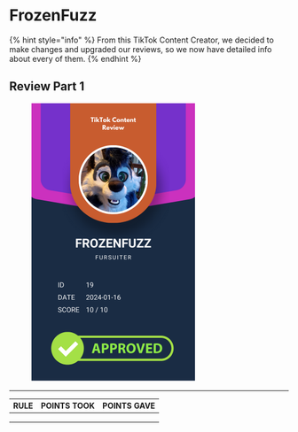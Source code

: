 # FrozenFuzz

{% hint style="info" %}
From this TikTok Content Creator, we decided to make changes and upgraded our reviews, so we now have detailed info about every of them.
{% endhint %}

## Review Part 1

<figure><img src="../.gitbook/assets/TikTok Review Card - FrozenFuzz.png" alt="" width="295"><figcaption></figcaption></figure>

***

| RULE | POINTS TOOK | POINTS GAVE |
| ---- | ----------- | ----------- |
|      |             |             |
|      |             |             |
|      |             |             |
